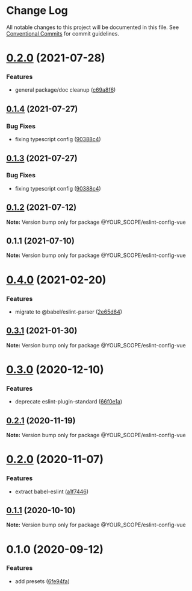 # Change Log

All notable changes to this project will be documented in this file.
See [Conventional Commits](https://conventionalcommits.org) for commit guidelines.

# [0.2.0](https://github.com/YOUR_SCOPE/configs/compare/@YOUR_SCOPE/eslint-config-vue@0.1.4...@YOUR_SCOPE/eslint-config-vue@0.2.0) (2021-07-28)


### Features

* general package/doc cleanup ([c69a8f6](https://github.com/YOUR_SCOPE/configs/commit/c69a8f60a03531f44d7996955d48d522d9637427))





## [0.1.4](https://github.com/YOUR_SCOPE/configs/compare/@YOUR_SCOPE/eslint-config-vue@0.1.2...@YOUR_SCOPE/eslint-config-vue@0.1.4) (2021-07-27)

### Bug Fixes

- fixing typescript config ([90388c4](https://github.com/YOUR_SCOPE/configs/commit/90388c4a744ba11070f668e752123d549994c4fb))

## [0.1.3](https://github.com/YOUR_SCOPE/configs/compare/@YOUR_SCOPE/eslint-config-vue@0.1.2...@YOUR_SCOPE/eslint-config-vue@0.1.3) (2021-07-27)

### Bug Fixes

- fixing typescript config ([90388c4](https://github.com/YOUR_SCOPE/configs/commit/90388c4a744ba11070f668e752123d549994c4fb))

## [0.1.2](https://github.com/YOUR_SCOPE/configs/compare/@YOUR_SCOPE/eslint-config-vue@0.1.1...@YOUR_SCOPE/eslint-config-vue@0.1.2) (2021-07-12)

**Note:** Version bump only for package @YOUR_SCOPE/eslint-config-vue

## 0.1.1 (2021-07-10)

**Note:** Version bump only for package @YOUR_SCOPE/eslint-config-vue

# [0.4.0](https://github.com/YOUR_SCOPE/configs/compare/@YOUR_SCOPE/eslint-config-vue@0.3.1...@YOUR_SCOPE/eslint-config-vue@0.4.0) (2021-02-20)

### Features

- migrate to @babel/eslint-parser ([2e65d64](https://github.com/YOUR_SCOPE/configs/commit/2e65d647cfa2f762c3bebd8dedb8ff68134c1235))

## [0.3.1](https://github.com/YOUR_SCOPE/configs/compare/@YOUR_SCOPE/eslint-config-vue@0.3.0...@YOUR_SCOPE/eslint-config-vue@0.3.1) (2021-01-30)

**Note:** Version bump only for package @YOUR_SCOPE/eslint-config-vue

# [0.3.0](https://github.com/YOUR_SCOPE/configs/compare/@YOUR_SCOPE/eslint-config-vue@0.2.1...@YOUR_SCOPE/eslint-config-vue@0.3.0) (2020-12-10)

### Features

- deprecate eslint-plugin-standard ([66f0e1a](https://github.com/YOUR_SCOPE/configs/commit/66f0e1a2ca5060a631477a69d6706a6a8fda2708))

## [0.2.1](https://github.com/YOUR_SCOPE/configs/compare/@YOUR_SCOPE/eslint-config-vue@0.2.0...@YOUR_SCOPE/eslint-config-vue@0.2.1) (2020-11-19)

**Note:** Version bump only for package @YOUR_SCOPE/eslint-config-vue

# [0.2.0](https://github.com/YOUR_SCOPE/configs/compare/@YOUR_SCOPE/eslint-config-vue@0.1.1...@YOUR_SCOPE/eslint-config-vue@0.2.0) (2020-11-07)

### Features

- extract babel-eslint ([a1f7446](https://github.com/YOUR_SCOPE/configs/commit/a1f744685ff7038a72a94a0efe69b28eb27d0a7e))

## [0.1.1](https://github.com/YOUR_SCOPE/configs/compare/@YOUR_SCOPE/eslint-config-vue@0.1.0...@YOUR_SCOPE/eslint-config-vue@0.1.1) (2020-10-10)

**Note:** Version bump only for package @YOUR_SCOPE/eslint-config-vue

# 0.1.0 (2020-09-12)

### Features

- add presets ([6fe94fa](https://github.com/YOUR_SCOPE/configs/commit/6fe94fae4ed9d80b18833c9e5a3f51f710ebda43))

